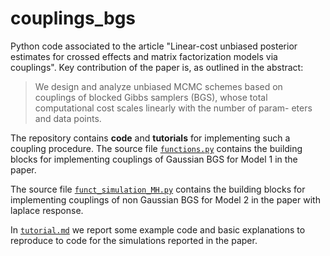 # couplings_bgs
Python code associated to the article "Linear-cost unbiased posterior estimates for crossed effects and matrix factorization models via couplings". Key contribution of the paper is, as outlined in the abstract:
> We design and analyze unbiased MCMC schemes based on couplings of blocked Gibbs samplers (BGS), whose total computational cost scales linearly with the number of param- eters and data points.

The repository contains **code** and **tutorials** for implementing such a coupling procedure. 
The source file [`functions.py`](https://github.com/paoloceriani/couplings_bgs/functions.py) contains the building blocks for implementing couplings of Gaussian BGS for Model 1 in the paper.

The source file [`funct_simulation_MH.py`](https://github.com/paoloceriani/couplings_bgs/funct_simulation_MH.py) contains the building blocks for implementing couplings of non Gaussian BGS for Model 2 in the paper with laplace response.

In [`tutorial.md`](https://github.com/paoloceriani/couplings_bgs/tutorial.md) we report some example code and basic explanations to reproduce to code for the simulations reported in the paper. 

